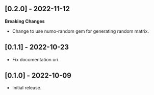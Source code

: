 ## [0.2.0] - 2022-11-12

**Breaking Changes**

- Change to use numo-random gem for generating random matrix.

## [0.1.1] - 2022-10-23

- Fix documentation uri.

## [0.1.0] - 2022-10-09

- Initial release.
